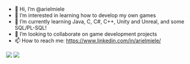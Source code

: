 - 👋 Hi, I’m @arielmiele
- 👀 I’m interested in learning how to develop my own games
- 🌱 I’m currently learning Java, C, C#, C++, Unity and Unreal, and some SQL/PL-SQL!
- 💞️ I’m looking to collaborate on game development projects
- 📫 How to reach me: https://www.linkedin.com/in/arielmiele/


<img align="center" src="https://github-readme-stats.vercel.app/api?username=arielmiele&theme=dark&show_icons=true"/>
<img align="center" src="https://github-readme-stats.vercel.app/api/top-langs/?username=arielmiele&theme=dark&show_icons=true&layout=compact"/>


<!---
arielmiele/arielmiele is a ✨ special ✨ repository because its `README.md` (this file) appears on your GitHub profile.
You can click the Preview link to take a look at your changes.
--->
